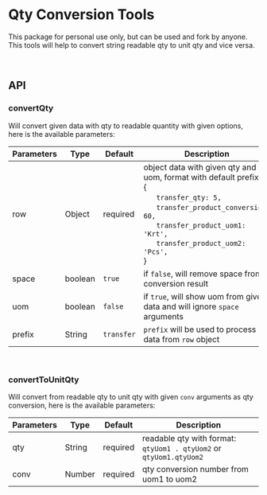 # Qty Conversion Tools
This package for personal use only, but can be used and fork by anyone. This tools will help to convert string readable qty to unit qty and vice versa.

<br>

## API

### convertQty
Will convert given data with qty to readable quantity with given options, here is the available parameters:

| Parameters | Type | Default | Description |
| --- | --- | --- | --- |
| row | Object | required | object data with given qty and uom, format with default prefix: <br>{<br>&nbsp;&nbsp;&nbsp;&nbsp;&nbsp;&nbsp;```transfer_qty: 5,```<br>&nbsp;&nbsp;&nbsp;&nbsp;&nbsp;&nbsp;```transfer_product_conversion: 60,```<br>&nbsp;&nbsp;&nbsp;&nbsp;&nbsp;&nbsp;```transfer_product_uom1: 'Krt',```<br>&nbsp;&nbsp;&nbsp;&nbsp;&nbsp;&nbsp;```transfer_product_uom2: 'Pcs',```<br>} |
| space | boolean | ```true``` | if ```false```, will remove space from conversion result |
| uom | boolean | ```false``` | if ```true```, will show uom from given data and will ignore ```space``` arguments |
| prefix | String | ```transfer``` | ```prefix``` will be used to process data from ```row``` object |

<br>

### convertToUnitQty
Will convert from readable qty to unit qty with given ```conv``` arguments as qty conversion, here is the available parameters:

| Parameters | Type | Default | Description |
| --- | --- | --- | --- |
| qty | String | required | readable qty with format: ```qtyUom1 . qtyUom2``` or ```qtyUom1.qtyUom2``` |
| conv | Number | required | qty conversion number from uom1 to uom2 |